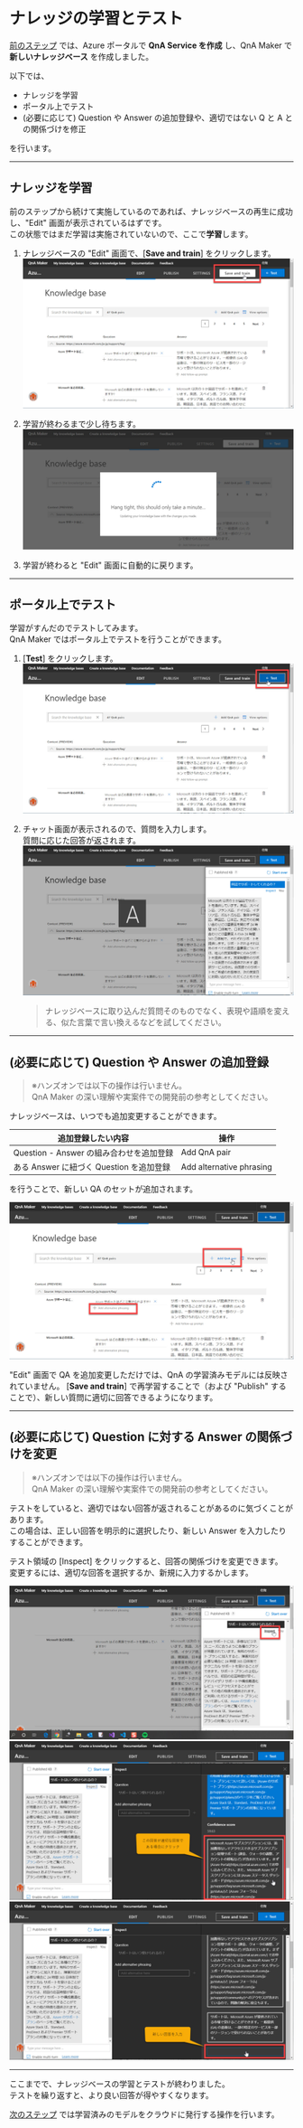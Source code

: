 # ナレッジの学習とテスト

[前のステップ](./01_createknowledgebase.md) では、Azure ポータルで **QnA Service を作成** し、QnA Maker で **新しいナレッジベース** を作成しました。

以下では、

- ナレッジを学習
- ポータル上でテスト
- (必要に応じて) Question や Answer の追加登録や、適切ではない Q と A との関係づけを修正

を行います。

---

## ナレッジを学習

前のステップから続けて実施しているのであれば、ナレッジベースの再生に成功し、"Edit" 画面が表示されているはずです。  
この状態ではまだ学習は実施されていないので、ここで**学習**します。

1. ナレッジベースの "Edit" 画面で、[**Save and train**] をクリックします。  
   ![Save and train KB](./images/02/save_and_train_kb.jpg)

2. 学習が終わるまで少し待ちます。  
   ![Training](./images/02/continue_training.jpg)

3. 学習が終わると "Edit" 画面に自動的に戻ります。

---

## ポータル上でテスト

学習がすんだのでテストしてみます。  
QnA Maker ではポータル上でテストを行うことができます。

1. [**Test**] をクリックします。  
   ![Click Test Button](./images/02/start_to_test.jpg)

2. チャット画面が表示されるので、質問を入力します。  
   質問に応じた回答が返されます。  
   ![Click Test Button](./images/02/test_qna.jpg)

   > ナレッジベースに取り込んだ質問そのものでなく、表現や語順を変える、似た言葉で言い換えるなどを試してください。

---

## (必要に応じて) Question や Answer の追加登録

> ※ハンズオンでは以下の操作は行いません。  
> QnA Maker の深い理解や実案件での開発前の参考としてください。

ナレッジベースは、いつでも追加変更することができます。

|追加登録したい内容|操作|
|---|---|
|Question - Answer の組み合わせを追加登録|Add QnA pair|
|ある Answer に紐づく Question を追加登録|Add alternative phrasing|

を行うことで、新しい QA のセットが追加されます。

![Add Q and A](./images/02/add_q_and_a.jpg)

"Edit" 画面で QA を追加変更しただけでは、QnA の学習済みモデルには反映されていません。  [**Save and train**] で再学習することで（および "Publish" することで）、新しい質問に適切に回答できるようになります。

---

## (必要に応じて) Question に対する Answer の関係づけを変更

> ※ハンズオンでは以下の操作は行いません。  
> QnA Maker の深い理解や実案件での開発前の参考としてください。

テストをしていると、適切ではない回答が返されることがあるのに気づくことがあります。  
この場合は、正しい回答を明示的に選択したり、新しい Answer を入力したりすることができます。

テスト領域の [Inspect] をクリックすると、回答の関係づけを変更できます。  
変更するには、適切な回答を選択するか、新規に入力するかします。

![Inspect](./images/02/start_to_inspection.jpg)  
![Select Collect Answer](./images/02/select_collect_answer.jpg)  
![Input Collect Answer](./images/02/input_collect_answer.jpg)

---

ここまでで、ナレッジベースの学習とテストが終わりました。  
テストを繰り返すと、より良い回答が得やすくなります。

[次のステップ](./03_publishqnamodel.md) では学習済みのモデルをクラウドに発行する操作を行います。
